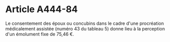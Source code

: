 # Article A444-84

<p>Le consentement des époux ou concubins dans le cadre d'une procréation médicalement assistée (numéro 43 du tableau 5) donne lieu à la perception d'un émolument fixe de 75,46 €.</p>
